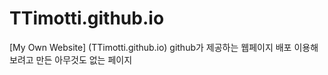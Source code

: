 # TTimotti.github.io
[My Own Website] (TTimotti.github.io)
github가 제공하는 웹페이지 배포 이용해보려고 만든 아무것도 없는 페이지  
